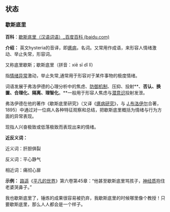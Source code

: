## 状态
### 歇斯底里
**百科**：[歇斯底里（汉语词语）_百度百科 (baidu.com)](https://baike.baidu.com/item/%E6%AD%87%E6%96%AF%E5%BA%95%E9%87%8C/440)

**介绍：**
英文hysteria的音译，即[癔病](https://baike.baidu.com/item/%E7%99%94%E7%97%85/102275?fromModule=lemma_inlink)，名词。又常用作成语，来形容人情绪激动、举止失常，形容词。

又称底里歇斯；歇斯底里（拼音：xiē sī dǐ lǐ）

指[情绪异常](https://baike.baidu.com/item/%E6%83%85%E7%BB%AA%E5%BC%82%E5%B8%B8/53166182?fromModule=lemma_inlink)激动，举止失常,通常用于形容对于某件事物的极度情绪。

词语发展于弗洛伊德的心理分析中的焦虑、[防御机制](https://baike.baidu.com/item/%E9%98%B2%E5%BE%A1%E6%9C%BA%E5%88%B6/6472149?fromModule=lemma_inlink)、压抑、投射**、**否认、换置、合理化、隔离、理智化**。**一般用于形容人焦虑与[潜意识](https://baike.baidu.com/item/%E6%BD%9C%E6%84%8F%E8%AF%86/65867?fromModule=lemma_inlink)投射发泄。

弗洛伊德在他的著作《歇斯底里研究》（又译《[癔病研究](https://baike.baidu.com/item/%E7%99%94%E7%97%85%E7%A0%94%E7%A9%B6?fromModule=lemma_inlink)》，与 [J.布洛伊尔](https://baike.baidu.com/item/J.%E5%B8%83%E6%B4%9B%E4%BC%8A%E5%B0%94?fromModule=lemma_inlink)合著，1895）中通过对一位病人各种特征观察和总结，把歇斯底里概括为情绪与行为方面的异常表现。

现指人兴奋极致或低落极致而表现出来的情绪。

**近反义词：**

近义词：肝胆俱裂

反义词：平心静气

相近词：痛彻心扉

**示例：**
[路遥](https://baike.baidu.com/item/%E8%B7%AF%E9%81%A5?fromModule=lemma_inlink)《[平凡的世界](https://baike.baidu.com/item/%E5%B9%B3%E5%87%A1%E7%9A%84%E4%B8%96%E7%95%8C/166?fromModule=lemma_inlink)》第六卷第45章：“他甚至歇斯底里骂孩子，[神经质](https://baike.baidu.com/item/%E7%A5%9E%E7%BB%8F%E8%B4%A8/2994377?fromModule=lemma_inlink)抱住老婆哭鼻子。”

我也歇斯底里了，锤炼的成果很容易被扔弃，我歇斯底里的时候哪里像个教授！只要歇斯底里，那么人人都会是一个样子。